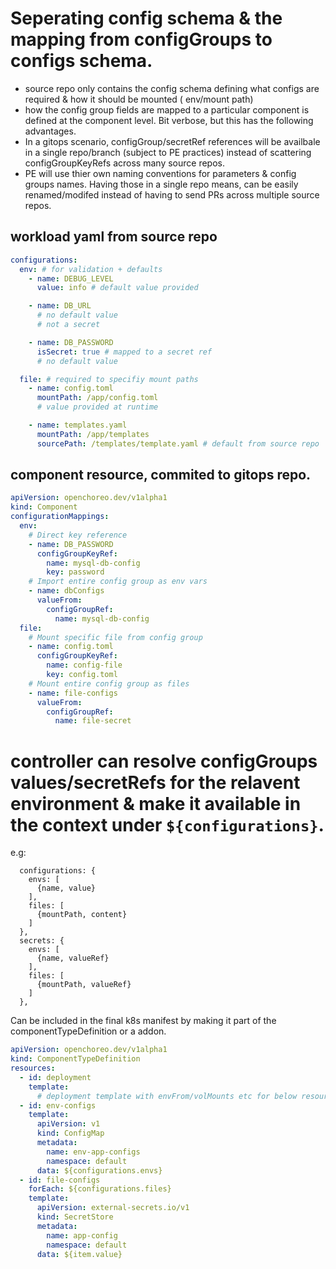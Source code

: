 # Seperating config schema & the mapping from configGroups to configs schema.

- source repo only contains the config schema defining what configs are required & how it should be mounted ( env/mount path)
- how the config group fields are mapped to a particular component is defined at the component level.
  Bit verbose, but this has the following advantages.
- In a gitops scenario, configGroup/secretRef references will be availbale in a single repo/branch (subject to PE practices) instead of scattering configGroupKeyRefs across many source repos.
- PE will use thier own naming conventions for parameters & config groups names. Having those in a single repo means, can be easily renamed/modifed instead of having to send PRs across multiple source repos.

## workload yaml from source repo

```yaml
configurations:
  env: # for validation + defaults
    - name: DEBUG_LEVEL
      value: info # default value provided

    - name: DB_URL
      # no default value
      # not a secret

    - name: DB_PASSWORD
      isSecret: true # mapped to a secret ref
      # no default value

  file: # required to specifiy mount paths
    - name: config.toml
      mountPath: /app/config.toml
      # value provided at runtime

    - name: templates.yaml
      mountPath: /app/templates
      sourcePath: /templates/template.yaml # default from source repo
```

## component resource, commited to gitops repo.

```yaml
apiVersion: openchoreo.dev/v1alpha1
kind: Component
configurationMappings:
  env:
    # Direct key reference
    - name: DB_PASSWORD
      configGroupKeyRef:
        name: mysql-db-config
        key: password
    # Import entire config group as env vars
    - name: dbConfigs
      valueFrom:
        configGroupRef:
          name: mysql-db-config
  file:
    # Mount specific file from config group
    - name: config.toml
      configGroupKeyRef:
        name: config-file
        key: config.toml
    # Mount entire config group as files
    - name: file-configs
      valueFrom:
        configGroupRef:
          name: file-secret
```

# controller can resolve configGroups values/secretRefs for the relavent environment & make it available in the context under `${configurations}`.

e.g:

```
  configurations: {
    envs: [
      {name, value}
    ],
    files: [
      {mountPath, content}
    ]
  },
  secrets: {
    envs: [
      {name, valueRef}
    ],
    files: [
      {mountPath, valueRef}
    ]
  },
```

Can be included in the final k8s manifest by making it part of the componentTypeDefinition or a addon.

```yaml
apiVersion: openchoreo.dev/v1alpha1
kind: ComponentTypeDefinition
resources:
  - id: deployment
    template:
      # deployment template with envFrom/volMounts etc for below resources
  - id: env-configs
    template:
      apiVersion: v1
      kind: ConfigMap
      metadata:
        name: env-app-configs
        namespace: default
      data: ${configurations.envs}
  - id: file-configs
    forEach: ${configurations.files}
    template:
      apiVersion: external-secrets.io/v1
      kind: SecretStore
      metadata:
        name: app-config
        namespace: default
      data: ${item.value}
```

